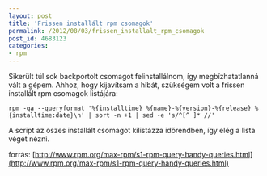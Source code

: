 ```yaml
---
layout: post
title: 'Frissen installált rpm csomagok'
permalink: /2012/08/03/frissen_installalt_rpm_csomagok
post_id: 4683123
categories: 
- rpm
---
```


Sikerült túl sok backportolt csomagot felinstallálnom, így megbízhatatlanná vált a gépem. Ahhoz, hogy kijavítsam a hibát, szükségem volt a frissen installált rpm csomagok listájára:

```
rpm -qa --queryformat '%{installtime} %{name}-%{version}-%{release} %{installtime:date}\n' | sort -n +1 | sed -e 's/^[^ ]* //'
```

A script az öszes installált csomagot kilistázza időrendben, így elég a lista végét nézni.

forrás: 
[http://www.rpm.org/max-rpm/s1-rpm-query-handy-queries.html](http://www.rpm.org/max-rpm/s1-rpm-query-handy-queries.html)